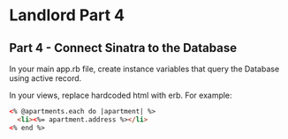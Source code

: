 # Landlord Part 4

## Part 4 - Connect Sinatra to the Database

In your main app.rb file, create instance variables that query the Database using active record.

In your views, replace hardcoded html with erb. For example:

```html
<% @apartments.each do |apartment| %>
  <li><%= apartment.address %></li>
<% end %>
```
